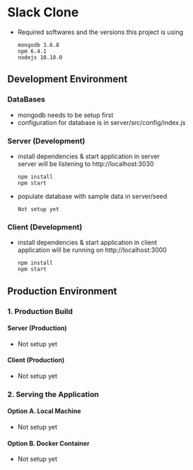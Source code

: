 # Slack Clone

- Required softwares and the versions this project is using

  ```version
  mongodb 3.6.8
  npm 6.4.1
  nodejs 10.10.0
  ```

## Development Environment

### DataBases

- mongodb needs to be setup first
- configuration for database is in server/src/config/index.js

### Server (Development)

- install dependencies & start application in server  
  server will be listening to http://localhost:3030

  ```npm ./server
  npm install
  npm start
  ```

- populate database with sample data in server/seed

  ```npm ./server
  Not setup yet
  ```

### Client (Development)

- install dependencies & start application in client  
  application will be running on http://localhost:3000

  ```npm ./client
  npm install
  npm start
  ```

## Production Environment

### 1. Production Build

#### Server (Production)

- Not setup yet

#### Client (Production)

- Not setup yet

### 2. Serving the Application

#### Option A. Local Machine

- Not setup yet

#### Option B. Docker Container

- Not setup yet

